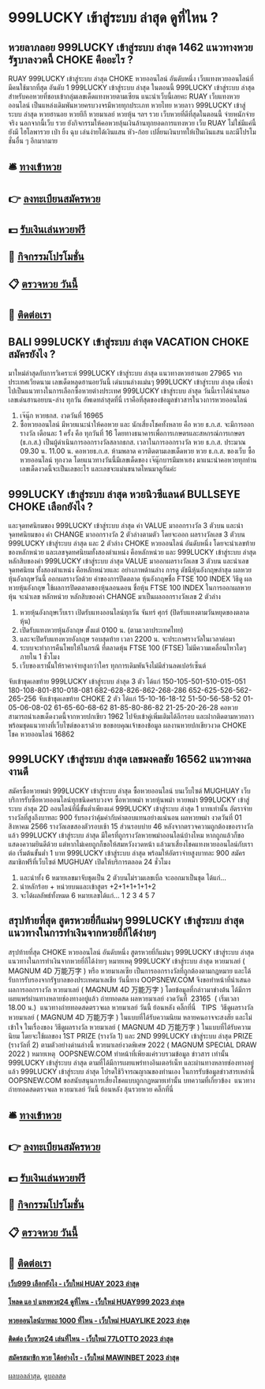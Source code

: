 # 999LUCKY เข้าสู่ระบบ ล่าสุด ดูที่ไหน ?
## หวยลาภลอย 999LUCKY เข้าสู่ระบบ ล่าสุด 1462 แนวทางหวยรัฐบาลงวดนี้ CHOKE คืออะไร ?
RUAY 999LUCKY เข้าสู่ระบบ ล่าสุด CHOKE หวยออนไลน์ อันดับหนึ่ง เว็บแทงหวยออนไลน์ที่มีคนใช้มากที่สุด อันดับ 1 999LUCKY เข้าสู่ระบบ ล่าสุด ในตอนนี้ 999LUCKY เข้าสู่ระบบ ล่าสุด สำหรับคอหวยที่ชอบเข้ากลุ่มเลขเด็ดแทงหวยตามเซียน แนะนำเว็บนี้เลยคะ RUAY เว็บแทงหวยออนไลน์ เป็นแหล่งเดิมพันหวยครบวงจรมีหวยทุกประเภท หวยไทย หวยลาว 999LUCKY เข้าสู่ระบบ ล่าสุด หวยฮานอย หวยยีกี หวยมาเลย์ หวยหุ้น ฯลฯ รวย เว็บหวยที่ดีที่สุดในตอนนี้ จ่ายหนักจ่ายจริง นอกจากนี้เว็บ รวย ยังกิจกรรมให้คอหวยลุ้นเงินล้านทุกยอดการแทงหวย เว็บ RUAY ไม่ใช่มีแค่นี้ยังมี ไฮโลพารวย เป่า ยิ้ง ฉุบ เล่นง่ายได้เงินแสน หัว-ก้อย เปลี่ยนเงินบาทให้เป็นเงินแสน และมีโปรโมชั่นอื่น ๆ อีกมากมาย

## 🛎 [ทางเข้าหวย](https://bit.ly/3BG5bNw)
## 👉 [ลงทะเบียนสมัครหวย](https://bit.ly/3BG5bNw)
## 💵 [รับเงินเล่นหวยฟรี](https://bit.ly/3C3mvgS)
## 👑 [กิจกรรมโปรโมชั่น](https://bit.ly/3C3mvgS)
## 📋 [ตรวจหวย วันนี้](https://bit.ly/3C3mvgS)
## 📱 [ติดต่อเรา](https://bit.ly/3C3mvgS)

## BALI 999LUCKY เข้าสู่ระบบ ล่าสุด VACATION CHOKE สมัครยังไง ?
มาใหม่ล่าสุดกับการวิเคราะห์ 999LUCKY เข้าสู่ระบบ ล่าสุด แนวทางหวยฮานอย 27965 จากประเทศเวียดนาม เลขเด็ดหลุดฮานอยวันนี้ เด่นบนล่างแม่นๆ 999LUCKY เข้าสู่ระบบ ล่าสุด เพื่อนำไปเป็นแนวทางในการเลือกซื้อหวยต่างประเทศ 999LUCKY เข้าสู่ระบบ ล่าสุด วันนี้เราได้นำเสนอเลขเด่นฮานอยบน-ล่าง ทุกวัน อัพเดทล่าสุดที่นี่ เราคือที่สุดของข้อมูลข่าวสารในวงการหวยออนไลน์
1. เจ๊นุ๊ก หวยธกส. งวดวันที่ 16965
2. ซื้อหวยออนไลน์ มีหวยแนะนำให้คอหวย และ นักเสี่ยงโชคทั้งหลาย คือ หวย ธ.ก.ส. จะมีการออกรางวัล เดือนละ 1 ครั้ง คือ ทุกวันที่ 16 โดยทางธนาคารเพื่อการเกษตรและสหกรณ์การเกษตร (ธ.ก.ส.) เป็นผู้ดำเนินการออกรางวัลสลากธกส. เวลาในการออกรางวัล หวย ธ.ก.ส. ประมาณ 09.30 น. 11.00 น. คอหวยธ.ก.ส. ห้ามพลาด ควรติดตามเลขเด็ดหวย หวย ธ.ก.ส. ของเว็บ ซื้อหวยออนไลน์ ทุกงวด โดยแนวทางวันนี้มีเลขเด็ดของ เจ๊นุ๊กบารมีมหาเฮง มาแนะนำคอหวยทุกท่าน เลขเด็ดงวดนี้จะเป็นเลขอะไร และเลขจะแม่นขนาดไหนมาดูกันค่ะ

## 999LUCKY เข้าสู่ระบบ ล่าสุด หวยนิวซีแลนด์ BULLSEYE CHOKE เลือกยังไง ?
และจุดทศนิยมของ 999LUCKY เข้าสู่ระบบ ล่าสุด ค่า VALUE มาออกรางวัล 3 ตัวบน และนำจุดทศนิยมของ ค่า CHANGE มาออกรางวัล 2 ตัวล่างตามตัว
โดยจะออก ผลรางวัลเลข 3 ตัวบน 999LUCKY เข้าสู่ระบบ ล่าสุด และ 2 ตัวล่าง CHOKE หวยออนไลน์ อันดับหนึ่ง โดยจะนำเลขท้าย ของหลักหน่วย และเลขจุดทศนิยมทั้งสองตำแหน่ง คือหลักหน่วย และ 999LUCKY เข้าสู่ระบบ ล่าสุด หลักสิบของค่า 999LUCKY เข้าสู่ระบบ ล่าสุด VALUE มาออกผลรางวัลเลข 3 ตัวบน และนำเลขจุดทศนิยม ทั้งสองตำแหน่ง คือหลักหน่วยและ
อย่างภาพด้านล่าง
การดู ดัชนีหุ้นอังกฤษล่าสุด ผลหวยหุ้นอังกฤษวันนี้ ออกผลรางวัลด้วย ค่าของการปิดตลาด หุ้นอังกฤษชื่อ FTSE 100 INDEX
วิธีดู ผลหวยหุ้นอังกฤษ ใช้ผลการปิดตลาดของหุ้นลอนดอน ชื่อหุ้น FTSE 100 INDEX ในการออกผลหวยหุ้น จะนำเลข หลักหน่วย
หลักสิบของค่า CHANGE มาเป็นผลออกรางวัลเลข 2 ตัวล่าง
1. หวยหุ้นอังกฤษเว็บเรา เปิดรับแทงออนไลน์ทุกวัน จันทร์ ศุกร์ (ปิดรับแทงตามวันหยุดของตลาดหุ้น)
2. เปิดรับแทงหวยหุ้นอังกฤษ ตั้งแต่ 0100 น. (ตามเวลาประเทศไทย)
3. และจะปิดรับแทงหวยอังกฤษ รอบสุดท้าย เวลา 2200 น. จะประกาศรางวัลในเวลาต่อมา
4. ระบบจะทำการคืนโพยให้ในกรณี ที่ตลาดหุ้น FTSE 100 (FTSE) ไม่มีความเคลื่อนไหวใดๆ ภายใน 1 ชั่วโมง
5. เว็บของเรานั้นให้ราคาจ่ายสูงกว่าใคร ทุกการเดิมพันจึงไม่มีส่วนลดเปอร์เซ็นต์

จับเข้าชุดเลขท้าย 999LUCKY เข้าสู่ระบบ ล่าสุด 3 ตัว ได้แก่
150-105-501-510-015-051
180-108-801-810-018-081
682-628-826-862-268-286
652-625-526-562-265-256
จับเข้าชุดเลขท้าย CHOKE 2 ตัว ได้แก่
15-10-16-18-12
51-50-56-58-52
01-05-06-08-02
61-65-60-68-62
81-85-80-86-82
21-25-20-26-28
คอหวยสามารถนำเลขเด็ดงวดนี้จากหวยปกเขียว 1962 ไปจับเข้าคู่เพิ่มเติมได้อีกรอบ และฝากติดตามหวยลาว พร้อมชุดแนวทางที่เว็บไซต์ของเราด้วย
ขอขอบคุณเจ้าของข้อมูล
ผลงานหวยปกเขียวงวด CHOKE โชค หวยออนไลน์ 16862


## 999LUCKY เข้าสู่ระบบ ล่าสุด เลขมงคลชัย 16562 แนวทางผลงานดี
สมัครซื้อหวยพม่า 999LUCKY เข้าสู่ระบบ ล่าสุด ซื้อหวยออนไลน์ บนเว็บไซต์ MUGHUAY เว็บบริการรับซื้อหวยออนไลน์ทุกชนิดครบวงจร ซื้อหวยพม่า หวยหุ้นพม่า หวยพม่า 999LUCKY เข้าสู่ระบบ ล่าสุด 2D ออนไลน์ที่นี่ขั้นต่ำเพียงแค่ 999LUCKY เข้าสู่ระบบ ล่าสุด 1 บาทเท่านั้น อัตราจ่ายรางวัลที่สูงถึงบาทละ 900 รับรองว่าคุ้มค่ากับค่าตอบแทนอย่างแน่นอน
ผลหวยพม่า งวดวันที่ 01 สิงหาคม 2566 รางวัลเลขสองตัวรอบเช้า 15 ส่วนรอบบ่าย 46 หลังจากตรวจความถูกต้องของรางวัลแล้ว 999LUCKY เข้าสู่ระบบ ล่าสุด มีใครที่ถูกรางวัลหวยพม่าออนไลน์บ้างไหม หากถูกแล้วก็ขอแสดงความยินดีด้วย แต่หากไม่เคยถูกก็ขอให้สมหวังงวดหน้า แล้วมาเสี่ยงโชคแทงหวยออนไลน์กับเราต่อ เริ่มต้นขั้นต่ำ 1 บาท 999LUCKY เข้าสู่ระบบ ล่าสุด พร้อมให้อัตราจ่ายสูงบาทละ 900 สมัครสมาชิกฟรีที่เว็บไซต์ MUGHUAY เปิดให้บริการตลอด 24 ชั่วโมง
1. และนำทั้ง 6 หมายเลขมาจับชุดเป็น 2 ตัวบนไม่รวมเลขเบิ้ล จะออกมาเป็นชุด ได้แก่…
2. นำหลักร้อย + หน่วยบนและเข้าสูตร +2+1+1+1+1+2
3. จะได้ผลลัพธ์ทั้งหมด 6 หมายเลขได้แก่… 1 2 3 4 5 7

## สรุปท้ายที่สุด สูตรหวยยี่กีแม่นๆ 999LUCKY เข้าสู่ระบบ ล่าสุด แนวทางในการทำเงินจากหวยยี่กีได้ง่ายๆ
สรุปท้ายที่สุด CHOKE หวยออนไลน์ อันดับหนึ่ง สูตรหวยยี่กีแม่นๆ 999LUCKY เข้าสู่ระบบ ล่าสุด แนวทางในการทำเงินจากหวยยี่กีได้ง่ายๆ หมายเหตุ 999LUCKY เข้าสู่ระบบ ล่าสุด หวยมาเลย์ ( MAGNUM 4D 万能万字 ) หรือ หวยมาเลเซีย เป็นการออกรางวัลที่ถูกต้องตามกฎหมาย และได้รับการรับรองจากรัฐบาลของประเทศมาเลเชีย
วันนี้ทาง OOPSNEW.COM จึงขอทำหน้าที่นำเสนอ ผลการออกรางวัล หวยมาเลย์ ( MAGNUM 4D 万能万字 ) โดยข้อมูลที่กล่าวมาข่างต้น ได้มีการเผยแพร่ผ่านทางหลายช่องทางอยู่แล้ว
ถ่ายทอดสด ผลหวยมาเลย์ งวดวันที่  23165  ( เริ่มเวลา 18.00 น.)
 แนวทางถ่ายทอดสดตรวจผล หวยมาเลย์ วันนี้ ย้อนหลัง คลิ๊กที่นี่  
TIPS  วิธีดูผลรางวัลหวยมาเลย์ ( MAGNUM 4D 万能万字 ) ในแบบที่ได้รับความนิยม
หลายคนอาจจะสงสัย และไม่เข้าใจ ในเรื่องของ วิธีดูผลรางวัล หวยมาเลย์ ( MAGNUM 4D 万能万字 ) ในแบบที่ได้รับความนิยม โดยจะใช้ผลของ 1ST PRIZE (รางวัล 1) และ 2ND 999LUCKY เข้าสู่ระบบ ล่าสุด PRIZE (รางวัลที่ 2) ตามตัวอย่างด่านล่างนี้
หวยมาเลย์งวดพิเศษ 2022 ( MAGNUM SPECIAL DRAW 2022 )
หมายเหตุ  OOPSNEW.COM ทำหน้าที่เพียงแค่รวบรวมข้อมูล ข่าวสาร เท่านั้น 999LUCKY เข้าสู่ระบบ ล่าสุด ตามที่ได้มีการเผยแพร่ทางอินเตอร์เน็ท และผ่านทางหลายช่องทางอยู่แล้ว 999LUCKY เข้าสู่ระบบ ล่าสุด โปรดใช้วิจารณญาณของท่านเอง ในการรับข้อมูลข่าวสารเหล่านี้ OOPSNEW.COM ขอสนับสนุนการเสี่ยงโชคแบบถูกกฎหมายเท่านั้น
บทความที่เกี่ยวข้อง
 แนวทางถ่ายทอดสดตรวจผล หวยมาเลย์ วันนี้ ย้อนหลัง ลุ้นรวยหวย คลิ๊กที่นี่  

## 🛎 [ทางเข้าหวย](https://bit.ly/3BG5bNw)
## 👉 [ลงทะเบียนสมัครหวย](https://bit.ly/3BG5bNw)
## 💵 [รับเงินเล่นหวยฟรี](https://bit.ly/3C3mvgS)
## 👑 [กิจกรรมโปรโมชั่น](https://bit.ly/3C3mvgS)
## 📋 [ตรวจหวย วันนี้](https://bit.ly/3C3mvgS)
## 📱 [ติดต่อเรา](https://bit.ly/3C3mvgS)

#### [เว็บ999 เลือกยังไง - เว็บใหม่ HUAY 2023 ล่าสุด](https://atom.io/themes/เว็บ999%20เลือกยังไง%20-%20เว็บใหม่%20huay%202023%20ล่าสุด)
#### [โหลด แอ ป แทงหวย24 ดูที่ไหน - เว็บใหม่ HUAY999 2023 ล่าสุด](https://atom.io/themes/โหลด%20แอ%20ป%20แทงหวย24%20ดูที่ไหน%20-%20เว็บใหม่%20huay999%202023%20ล่าสุด)
#### [หวยออนไลน์บาทละ 1000 ที่ไหน - เว็บใหม่ HUAYLIKE 2023 ล่าสุด](https://atom.io/themes/หวยออนไลน์บาทละ%201000%20ที่ไหน%20-%20เว็บใหม่%20huaylike%202023%20ล่าสุด)
#### [ติดต่อ เว็บหวย24 เล่นที่ไหน - เว็บใหม่ 77LOTTO 2023 ล่าสุด](https://atom.io/themes/ติดต่อ%20เว็บหวย24%20เล่นที่ไหน%20-%20เว็บใหม่%2077lotto%202023%20ล่าสุด)
#### [สมัครสมาชิก หวย ได้อย่างไร - เว็บใหม่ MAWINBET 2023 ล่าสุด](https://atom.io/themes/สมัครสมาชิก%20หวย%20ได้อย่างไร%20-%20เว็บใหม่%20mawinbet%202023%20ล่าสุด)

[ผลบอลล่าสุด](https://siamsport.tv "ผลบอลล่าสุด"), [ดูบอลสด](https://siamsport.tv/ดูบอลสด "ดูบอลสด")